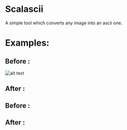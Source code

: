 # Scalascii
A simple tool which converts any image into an ascii one. 

# Examples:

## Before :
![alt text]("./examples/example1_before.png", "First image")


## After :



## Before :



## After :
